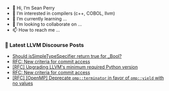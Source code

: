 - 👋 Hi, I’m Sean Perry
- 👀 I’m interested in compilers (c++, COBOL, llvm)
- 🌱 I’m currently learning ...
- 💞️ I’m looking to collaborate on ...
- 📫 How to reach me ...

<!---
s66perry/s66perry is a ✨ special ✨ repository because its `README.md` (this file) appears on your GitHub profile.
You can click the Preview link to take a look at your changes.
--->
### 📕 Latest LLVM Discourse Posts

<!-- DISCOURSE-LLVM:START -->
- [Should isSimpleTypeSpecifier return true for _Bool?](https://discourse.llvm.org/t/should-issimpletypespecifier-return-true-for-bool/74873#post_14)
- [RFC: New criteria for commit access](https://discourse.llvm.org/t/rfc-new-criteria-for-commit-access/76290?page=4#post_75)
- [[RFC] Upgrading LLVM&#39;s minimum required Python version](https://discourse.llvm.org/t/rfc-upgrading-llvms-minimum-required-python-version/67571?page=2#post_29)
- [RFC: New criteria for commit access](https://discourse.llvm.org/t/rfc-new-criteria-for-commit-access/76290?page=4#post_74)
- [[RFC] [OpenMP] Deprecate `omp::terminator` in favor of `omp::yield` with no values](https://discourse.llvm.org/t/rfc-openmp-deprecate-omp-terminator-in-favor-of-omp-yield-with-no-values/76396#post_6)
<!-- DISCOURSE-LLVM:END -->
